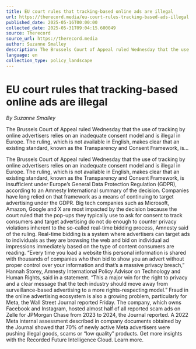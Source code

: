 ```yaml
---
title: EU court rules that tracking-based online ads are illegal
url: https://therecord.media/eu-court-rules-tracking-based-ads-illegal
published_date: 2025-05-16T00:00:00
collected_date: 2025-05-31T09:04:15.600049
source: Therecord
source_url: https://therecord.media
author: Suzanne Smalley
description: The Brussels Court of Appeal ruled Wednesday that the use of tracking by online advertisers relies on an inadequate consent model and is illegal in Europe. The ruling, which is not available in English, makes clear that an existing standard, known as the Transparency and Consent Framework, is...
language: en
collection_type: policy_landscape
---
```


# EU court rules that tracking-based online ads are illegal

*By Suzanne Smalley*

The Brussels Court of Appeal ruled Wednesday that the use of tracking by online advertisers relies on an inadequate consent model and is illegal in Europe. The ruling, which is not available in English, makes clear that an existing standard, known as the Transparency and Consent Framework, is...

The Brussels Court of Appeal ruled Wednesday that the use of tracking by online advertisers relies on an inadequate consent model and is illegal in Europe. The ruling, which is not available in English, makes clear that an existing standard, known as the Transparency and Consent Framework, is insufficient under Europe’s General Data Protection Regulation (GDPR), according to an Amnesty International summary of the decision. Companies have long relied on that framework as a means of continuing to target advertising under the GDPR. Big tech companies such as Microsoft, Amazon, Google and X are most impacted by the decision because the court ruled that the pop-ups they typically use to ask for consent to track consumers and target advertising do not do enough to counter privacy violations inherent to the so-called real-time bidding process, Amnesty said of the ruling. Real-time bidding is a system where advertisers can target ads to individuals as they are browsing the web and bid on individual ad impressions immediately based on the type of content consumers are reading. “Every time you load a website this personal information is shared with thousands of companies who then bid to show you an advert without proper control over your information and that’s a massive privacy breach,” Hannah Storey, Amnesty International Policy Advisor on Technology and Human Rights, said in a statement. “This a major win for the right to privacy and a clear message that the tech industry should move away from surveillance-based advertising to a more rights-respecting model.” Fraud in the online advertising ecosystem is also a growing problem, particularly for Meta, the Wall Street Journal reported Friday. The company, which owns Facebook and Instagram, hosted almost half of all reported scam ads on Zelle for JPMorgan Chase from 2023 to 2024, the Journal reported. A 2022 Meta internal assessment described in company documents obtained by the Journal showed that 70% of newly active Meta advertisers were pushing illegal goods, scams or “low quality” products. Get more insights with the Recorded Future Intelligence Cloud. Learn more.